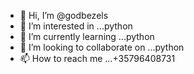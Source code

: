 - 👋 Hi, I’m @godbezels
- 👀 I’m interested in ...python
- 🌱 I’m currently learning ...python
- 💞️ I’m looking to collaborate on ...python
- 📫 How to reach me ...+35796408731

<!---
godbezels/godbezels is a ✨ special ✨ repository because its `README.md` (this file) appears on your GitHub profile.
You can click the Preview link to take a look at your changes.
--->
